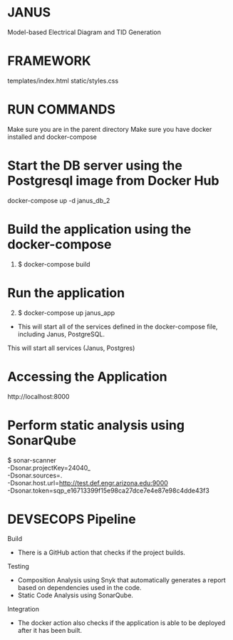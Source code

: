 # JANUS
Model-based Electrical Diagram and TID Generation

# FRAMEWORK
templates/index.html
static/styles.css

# RUN COMMANDS
Make sure you are in the parent directory
Make sure you have docker installed and docker-compose


# Start the DB server using the Postgresql image from Docker Hub
docker-compose up -d janus_db_2


# Build the application using the docker-compose
1. $ docker-compose build   


#  Run the application 
2. $ docker-compose up janus_app
- This will start all of the services defined in the docker-compose file, including Janus, PostgreSQL. 

This will start all services (Janus, Postgres)


#  Accessing the Application
http://localhost:8000


# Perform static analysis using SonarQube
$ sonar-scanner \
    -Dsonar.projectKey=24040_ \
    -Dsonar.sources=. \
    -Dsonar.host.url=http://test.def.engr.arizona.edu:9000 \
    -Dsonar.token=sqp_e16713399f15e98ca27dce7e4e87e98c4dde43f3

# DEVSECOPS Pipeline
Build 
- There is a GitHub action that checks if the project builds.

Testing
- Composition Analysis using Snyk that automatically generates a report based on dependencies used in the code.
- Static Code Analysis  using SonarQube. 

Integration
- The docker action also checks if the application is able to be deployed after it has been built.


